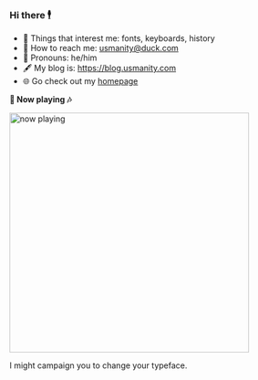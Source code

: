 ### Hi there 🕴️

- 💭 Things that interest me: fonts, keyboards, history
- 📧 How to reach me: usmanity@duck.com
- 🥹 Pronouns: he/him
- 🖋️ My blog is: https://blog.usmanity.com
- 🌐 Go check out my [homepage](https://usmanity.com?ref=github-readme.md)

**🎵 Now playing 🎶**

<a href="https://placeholder.usmanity.com/spotify/open-current-song"><img src="https://placeholder.usmanity.com/spotify/current-song?style=light" alt="now playing" width="420"></a>

I might campaign you to change your typeface.
